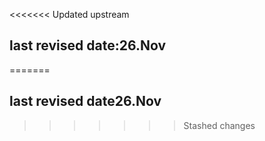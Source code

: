 <<<<<<< Updated upstream
## last revised date:26.Nov
=======
## last revised date26.Nov
>>>>>>> Stashed changes
